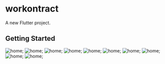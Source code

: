 # workontract

A new Flutter project.

## Getting Started

![home](/Assets/images/1.png);
![home](/Assets/images/2.png);
![home](/Assets/images/3.png);
![home](/Assets/images/4.png);
![home](/Assets/images/5.png);
![home](/Assets/images/6.png);
![home](/Assets/images/7.png);
![home](/Assets/images/8.png);
![home](/Assets/images/9.png);
![home](/Assets/images/10.png);
